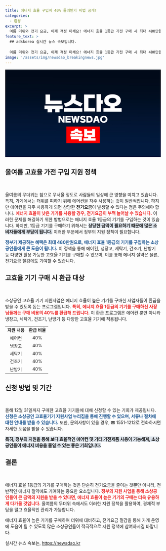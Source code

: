 ```yaml
---
title: 에너지 효율 구입비 40% 돌려받기 비법 공개!
categories:
  - 환경
excerpt: >
  여름 더위와 전기 요금, 이제 걱정 마세요! 에너지 효율 1등급 가전 구매 시 최대 480만원 환급! 소상공인들을 위한 특별한 지원이 여기 있습니다. 12월 31일까지 신청 가능! 지금 자세히 알아보세요!
feature_text: >
  ## adskorea 실시간 뉴스 속보입니다.

  여름 더위와 전기 요금, 이제 걱정 마세요! 에너지 효율 1등급 가전 구매 시 최대 480만원 환급! 소상공인들을 위한 특별한 지원이 여기 있습니다. 12월 31일까지 신청 가능! 지금 자세히 알아보세요!
image: '/assets/img/newsdao_breakingnews.jpg'
---
```


<p><img src="/assets/img/newsdao_breakingnews.jpg" alt="adskorea 속보" /></p>

<h2 data-ke-size="size26">올여름 고효율 가전 구입 지원 정책</h2>

<p data-ke-size="size16">&nbsp;</p>

<p>올여름의 무더위는 참으로 무서울 정도로 사람들의 일상에 큰 영향을 미치고 있습니다. 특히, 가게에서는 더위를 피하기 위해 에어컨을 자주 사용하는 것이 일반적입니다. 하지만 에어컨을 자주 사용하게 되면 상당한 <b>전기요금</b>이 발생할 수 있다는 점은 주의해야 합니다. <b><span style="color: #ee2323;">에너지 효율이 낮은 기기를 사용할 경우, 전기요금이 부쩍 늘어날 수 있습니다.</span></b> 이러한 문제를 해결하기 위한 방법으로는 에너지 효율 1등급의 기기를 구입하는 것이 있습니다. 하지만, 1등급 기기를 구매하기 위해서는 <b><span style="background-color: #21538527;">상당한 금액이 필요하기 때문에 많은 소비자들에게 부담이 됩니다.</span></b> 이러한 부분에서 정부의 지원 정책이 필요합니다.</p>

<p><b><span style="color: #1a5490;">정부가 제공하는 혜택은 최대 480만원으로, 에너지 효율 1등급의 기기를 구입하는 소상공인들에게 큰 도움이 됩니다.</span></b> 이 정책을 통해 에어컨, 냉장고, 세탁기, 건조기, 난방기 등 다양한 활용 가능한 고효율 기기를 구매할 수 있으며, 이를 통해 에너지 절약은 물론, 전기요금 절감에도 기여할 수 있습니다.</p>

<h2 data-ke-size="size26">고효율 기기 구매 시 환급 대상</h2>

<p data-ke-size="size16">&nbsp;</p>

<p>소상공인 고효율 기기 지원사업은 에너지 효율이 높은 기기를 구매한 사업자들이 환급을 받을 수 있도록 돕는 프로그램입니다. <b><span style="color: #ee2323;">특히, 에너지 효율 1등급의 기기를 구매하신 사장님들께는 구매 비용의 40%를 환급해 드립니다.</span></b> 이 환급 프로그램은 에어컨 뿐만 아니라 냉장고, 세탁기, 건조기, 난방기 등 다양한 고효율 기기에 적용됩니다. </p>

<table>
<tr>
<td style="text-align: center; height: 17px;"><b>지원 내용</b></td>
<td style="text-align: center; height: 17px;"><b>환급 비율</b></td>
</tr>
<tr>
<td style="text-align: center; height: 17px;">에어컨</td>
<td style="text-align: center; height: 17px;">40%</td>
</tr>
<tr>
<td style="text-align: center; height: 17px;">냉장고</td>
<td style="text-align: center; height: 17px;">40%</td>
</tr>
<tr>
<td style="text-align: center; height: 17px;">세탁기</td>
<td style="text-align: center; height: 17px;">40%</td>
</tr>
<tr>
<td style="text-align: center; height: 17px;">건조기</td>
<td style="text-align: center; height: 17px;">40%</td>
</tr>
<tr>
<td style="text-align: center; height: 17px;">난방기</td>
<td style="text-align: center; height: 17px;">40%</td>
</tr>
</table>

<h2 data-ke-size="size26">신청 방법 및 기간</h2>

<p data-ke-size="size16">&nbsp;</p>

<p>올해 12월 31일까지 구매한 고효율 기기들에 대해 신청할 수 있는 기회가 제공됩니다. <b><span style="color: #1a5490;">신청은 소상공인 고효율기기 지원사업 누리집을 통해 진행할 수 있으며, 서류나 절차에 대한 안내를 받을 수 있습니다.</span></b> 또한, 문의사항이 있을 경우, ☎ 1551-1212로 전화하시면 자세한 도움을 받을 수 있습니다. </p>

<p><b><span style="background-color: #21538527;">특히, 정부의 지원을 통해 보다 효율적인 에어컨 및 기타 가전제품 사용이 가능해져, 소상공인들이 에너지 비용을 줄일 수 있는 좋은 기회입니다.</span></b> </p>

<h2 data-ke-size="size26">결론</h2>

<p data-ke-size="size16">&nbsp;</p>

<p>에너지 효율 1등급의 기기를 구매하는 것은 단순히 전기요금을 줄이는 것뿐만 아니라, 전반적인 에너지 절약에도 기여하는 중요한 요소입니다. <b><span style="color: #ee2323;">정부의 지원 사업을 통해 소상공인들이 큰 금액의 지원을 받을 수 있다면, 에너지 효율이 높은 기기의 구매는 더욱 유용하게 다가올 것입니다.</span></b> 올여름의 무더위 속에서도 이러한 지원 정책을 활용하여, 경제적 부담을 덜고 효율적인 관리가 가능합니다.</p>

<p>에너지 효율이 높은 기기를 구매하여 더위에 대비하고, 전기요금 절감을 통해 가게 운영에 도움이 될 수 있도록 많은 소상공인들이 적극적으로 지원 정책에 참여하시길 바랍니다.</p>
실시간 뉴스 속보는, <a href="https://newsdao.kr" rel="dofollow">https://newsdao.kr</a>


